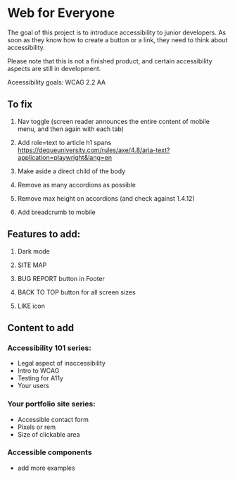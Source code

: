 # Web for Everyone

The goal of this project is to introduce accessibility to junior developers.
As soon as they know how to create a button or a link, they need to think about accessibility.

Please note that this is not a finished product, and certain accessibility aspects are still in development.

Aceessibility goals: WCAG 2.2 AA

## To fix
1. Nav toggle (screen reader announces the entire content of mobile menu, and then again with each tab)

2. Add role=text to article h1 spans
https://dequeuniversity.com/rules/axe/4.8/aria-text?application=playwright&lang=en

3. Make aside a direct child of the body

4. Remove as many accordions as possible

5. Remove max height on accordions (and check against 1.4.12)

6. Add breadcrumb to mobile

## Features to add:
1. Dark mode

2. SITE MAP

3. BUG REPORT 
button in Footer

4. BACK TO TOP
button for all screen sizes

5. LIKE icon

## Content to add

### Accessibility 101 series:
- Legal aspect of inaccessibility
- Intro to WCAG
- Testing for A11y
- Your users

### Your portfolio site series:
- Accessible contact form
- Pixels or rem
- Size of clickable area

### Accessible components
- add more examples












